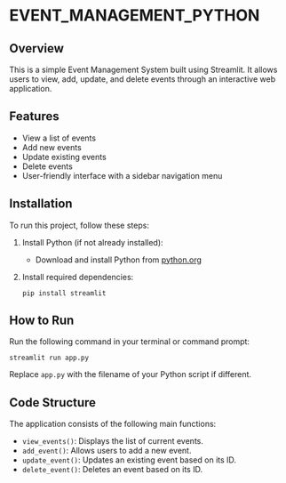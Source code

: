 # EVENT_MANAGEMENT_PYTHON

## Overview
This is a simple Event Management System built using Streamlit. It allows users to view, add, update, and delete events through an interactive web application.

## Features

- View a list of events
- Add new events
- Update existing events
- Delete events
- User-friendly interface with a sidebar navigation menu

## Installation

To run this project, follow these steps:

1. Install Python (if not already installed):
   - Download and install Python from [python.org](https://www.python.org/downloads/)

2. Install required dependencies:
   ```
   pip install streamlit
   ```

## How to Run

Run the following command in your terminal or command prompt:
```
streamlit run app.py
```

Replace `app.py` with the filename of your Python script if different.

## Code Structure

The application consists of the following main functions:
- `view_events()`: Displays the list of current events.
- `add_event()`: Allows users to add a new event.
- `update_event()`: Updates an existing event based on its ID.
- `delete_event()`: Deletes an event based on its ID.



